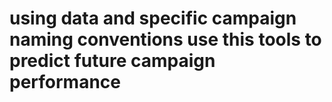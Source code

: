 # using data and specific campaign naming conventions use this tools to predict future campaign performance

